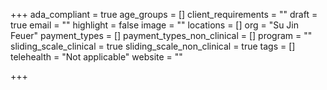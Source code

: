 +++
ada_compliant = true
age_groups = []
client_requirements = ""
draft = true
email = ""
highlight = false
image = ""
locations = []
org = "Su Jin Feuer"
payment_types = []
payment_types_non_clinical = []
program = ""
sliding_scale_clinical = true
sliding_scale_non_clinical = true
tags = []
telehealth = "Not applicable"
website = ""

+++
